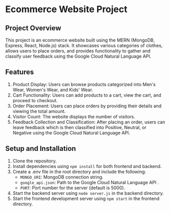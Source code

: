 # Ecommerce Website Project


## Project Overview

This project is an ecommerce website built using the MERN (MongoDB, Express, React, Node.js) stack. It showcases various categories of clothes, allows users to place orders, and provides functionality to gather and classify user feedback using the Google Cloud Natural Language API.


## Features
1. Product Display: Users can browse products categorized into Men's Wear, Women's Wear, and Kids' Wear.
2. Cart Functionality: Users can add products to a cart, view the cart, and proceed to checkout.
3. Order Placement: Users can place orders by providing their details and viewing the total amount.
4. Visitor Count: The website displays the number of visitors.
5. Feedback Collection and Classification: After placing an order, users can leave feedback which is then classified into Positive, Neutral, or Negative using the Google Cloud Natural Language API.


## Setup and Installation
1. Clone the repository.
2. Install dependencies using `npm install` for both frontend and backend.
3. Create a .env file in the root directory and include the following:
   * `MONGO_URI`: MongoDB connection string.
   * `google_api.json`: Path to the Google Cloud Natural Language API .
   * `PORT`: Port number for the server (default is 5000).
4. Start the backend server using `node server.js` in the backend directory.
5. Start the frontend development server using `npm start` in the frontend directory.







